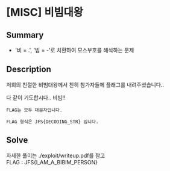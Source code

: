 # [MISC] 비빔대왕

## Summary
- '비 = .', '빔 = -'로 치환하여 모스부호를 해석하는 문제

## Description
저희의 친절한 비빔대왕께서 친히 참가자들께 플래그를 내려주셨습니다..  
  
다 같이 기도합시다.. 비빔!!  
  
`FLAG는 모두 대문자입니다.`

`FLAG 형식은 JFS{DECODING_STR} 입니다.`

## Solve
자세한 풀이는 ./exploit/writeup.pdf를 참고  
FLAG : JFS{I_AM_A_BIBIM_PERSON}
